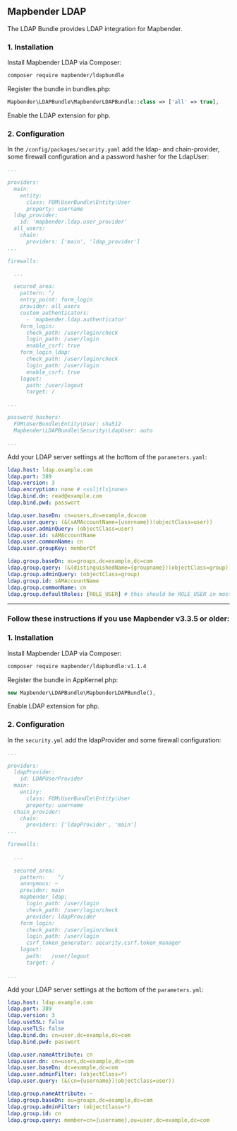 ## Mapbender LDAP

The LDAP Bundle provides LDAP integration for Mapbender.

### 1. Installation

Install Mapbender LDAP via Composer:

```sh
composer require mapbender/ldapbundle
```
Register the bundle in bundles.php:

```php
Mapbender\LDAPBundle\MapbenderLDAPBundle::class => ['all' => true],
```

Enable the LDAP extension for php.

### 2. Configuration

In the `/config/packages/security.yaml` add the ldap- and chain-provider, some firewall configuration and a password hasher for the LdapUser:

```yml
...

providers:
  main:
    entity:
      class: FOM\UserBundle\Entity\User
      property: username
  ldap_provider:
    id: 'mapbender.ldap.user_provider'
  all_users:
    chain:
      providers: ['main', 'ldap_provider']
...

firewalls:

  ...

  secured_area:
    pattern: ^/
    entry_point: form_login
    provider: all_users
    custom_authenticators:
      - 'mapbender.ldap.authenticator'
    form_login:
      check_path: /user/login/check
      login_path: /user/login
      enable_csrf: true
    form_login_ldap:
      check_path: /user/login/check
      login_path: /user/login
      enable_csrf: true
    logout:
      path: /user/logout
      target: /

...

password_hashers:
  FOM\UserBundle\Entity\User: sha512
  Mapbender\LDAPBundle\Security\LdapUser: auto

...
```

Add your LDAP server settings at the bottom of the `parameters.yaml`:

```yml
ldap.host: ldap.example.com
ldap.port: 389
ldap.version: 3
ldap.encryption: none # <ssl|tls|none>
ldap.bind.dn: read@example.com
ldap.bind.pwd: passwort

ldap.user.baseDn: cn=users,dc=example,dc=com
ldap.user.query: (&(sAMAccountName={username})(objectClass=user))
ldap.user.adminQuery: (objectClass=user)
ldap.user.id: sAMAccountName
ldap.user.commonName: cn
ldap.user.groupKey: memberOf

ldap.group.baseDn: ou=groups,dc=example,dc=com
ldap.group.query: (&(distinguishedName={groupname})(objectClass=group))
ldap.group.adminQuery: (objectClass=group)
ldap.group.id: sAMAccountName
ldap.group.commonName: cn
ldap.group.defaultRoles: [ROLE_USER] # this should be ROLE_USER in most cases
```

---
### Follow these instructions if you use Mapbender v3.3.5 or older:

### 1. Installation

Install Mapbender LDAP via Composer:

```sh
composer require mapbender/ldapbundle:v1.1.4
```
Register the bundle in AppKernel.php:

```php
new Mapbender\LDAPBundle\MapbenderLDAPBundle(),
```

Enable LDAP extension for php.

### 2. Configuration

In the `security.yml` add the ldapProvider and some firewall configuration: 

```yml
...

providers:
  ldapProvider:
    id: LDAPUserProvider
  main:
    entity:
      class: FOM\UserBundle\Entity\User
      property: username
  chain_provider:
    chain:
      providers: ['ldapProvider', 'main']
...

firewalls:
    
  ...
    
  secured_area:
    pattern:    ^/
    anonymous: ~
    provider: main
    mapbender_ldap:
      login_path: /user/login
      check_path: /user/login/check
      provider: ldapProvider
    form_login:
      check_path: /user/login/check
      login_path: /user/login
      csrf_token_generator: security.csrf.token_manager
    logout:
      path:   /user/logout
      target: /
    
...
```
Add your LDAP server settings at the bottom of the `parameters.yml`:

```yml
ldap.host: ldap.example.com
ldap.port: 389
ldap.version: 3
ldap.useSSL: false
ldap.useTLS: false
ldap.bind.dn: cn=user,dc=example,dc=com
ldap.bind.pwd: passwort

ldap.user.nameAttribute: cn
ldap.user.dn: cn=users,dc=example,dc=com
ldap.user.baseDn: dc=example,dc=com
ldap.user.adminFilter: (objectClass=*)
ldap.user.query: (&(cn={username})(objectclass=user))

ldap.group.nameAttribute: ~
ldap.group.baseDn: ou=groups,dc=example,dc=com
ldap.group.adminFilter: (objectClass=*)
ldap.group.id: cn
ldap.group.query: member=cn={username},ou=user,dc=example,dc=com
```
